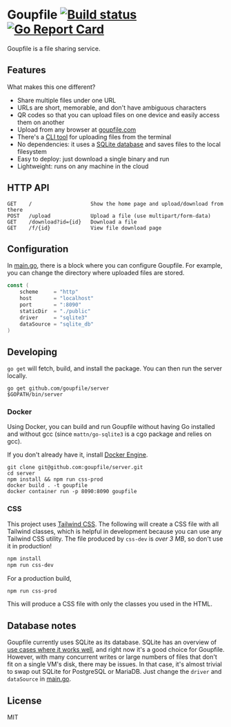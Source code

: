 # Goupfile [![Build status](https://github.com/goupfile/server/actions/workflows/goupfile.yml/badge.svg)](https://github.com/goupfile/server/actions) [![Go Report Card](https://goreportcard.com/badge/github.com/goupfile/server)](https://goreportcard.com/report/github.com/goupfile/server)

Goupfile is a file sharing service.

## Features

What makes this one different?

- Share multiple files under one URL
- URLs are short, memorable, and don't have ambiguous characters
- QR codes so that you can upload files on one device and easily access them on another
- Upload from any browser at [goupfile.com](https://goupfile.com)
- There's a [CLI tool](https://github.com/goupfile/up) for uploading files from the terminal
- No dependencies: it uses a [SQLite database](#database-notes) and saves files to the local filesystem
- Easy to deploy: just download a single binary and run
- Lightweight: runs on any machine in the cloud

## HTTP API

```
GET    /                   Show the home page and upload/download from there
POST   /upload             Upload a file (use multipart/form-data)
GET    /download?id={id}   Download a file
GET    /f/{id}             View file download page
```

## Configuration

In [main.go](main.go), there is a block where you can configure Goupfile. For example, you can change the directory where uploaded files are stored.

```go
const (
	scheme     = "http"
	host       = "localhost"
	port       = ":8090"
	staticDir  = "./public"
	driver     = "sqlite3"
	dataSource = "sqlite_db"
)
```

## Developing

`go get` will fetch, build, and install the package. You can then run the
server locally.

```
go get github.com/goupfile/server
$GOPATH/bin/server
```

### Docker

Using Docker, you can build and run Goupfile without having Go installed and
without gcc (since `mattn/go-sqlite3` is a cgo package and relies on gcc).

If you don't already have it, install [Docker Engine](https://docs.docker.com/install/).

```
git clone git@github.com:goupfile/server.git
cd server
npm install && npm run css-prod
docker build . -t goupfile
docker container run -p 8090:8090 goupfile
```

### CSS

This project uses [Tailwind CSS](https://tailwindcss.com/). The following will
create a CSS file with all Tailwind classes, which is helpful in development
because you can use any Tailwind CSS utility. The file produced by `css-dev` is
*over 3 MB*, so don't use it in production!

```sh
npm install
npm run css-dev
```

For a production build,

```sh
npm run css-prod
```

This will produce a CSS file with only the classes you used in the HTML.

## Database notes

Goupfile currently uses SQLite as its database. SQLite has an overview of [use cases where it works well](https://www.sqlite.org/whentouse.html), and right now it's a good choice for Goupfile. However, with many concurrent writes or large numbers of files that don't fit on a single VM's disk, there may be issues. In that case, it's almost trivial to swap out SQLite for PostgreSQL or MariaDB. Just change the `driver` and `dataSource` in [main.go](main.go).

## License

MIT
